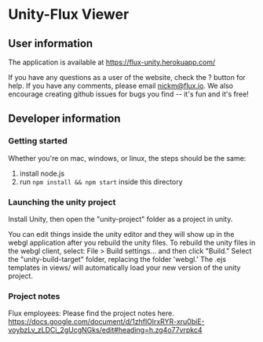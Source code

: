 # Unity-Flux Viewer

## User information

The application is available at https://flux-unity.herokuapp.com/

If you have any questions as a user of the website, check the ? button for help. 
If you have any comments, please email nickm@flux.io. We also encourage creating 
github issues for bugs you find -- it's fun and it's free!

## Developer information

### Getting started

Whether you're on mac, windows, or linux, the steps should be the same:

1. install node.js
2. run `npm install && npm start` inside this directory

### Launching the unity project

Install Unity, then open the "unity-project" folder as a project in unity.

You can edit things inside the unity editor and they will show up in the webgl
application after you rebuild the unity files. To rebuild the unity files in the 
webgl client, select: File > Build settings... and then click "Build." Select 
the "unity-build-target" folder, replacing the folder 'webgl.' The .ejs templates 
in views/ will automatically load your new version of the unity project.

### Project notes

Flux employees: Please find the project notes here.
https://docs.google.com/document/d/1zhflOlrxRYR-xru0biE-voybzLv_zLDCi_2gUcgNGks/edit#heading=h.zg4o77vrpkc4

